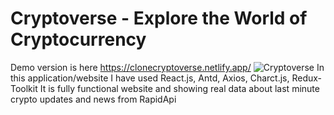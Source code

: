 # Cryptoverse - Explore the World of Cryptocurrency
Demo version is here https://clonecryptoverse.netlify.app/
![Cryptoverse](https://i.ibb.co/8gh5Jc8/image.png)
In this application/website I have used React.js, Antd, Axios, Charct.js, Redux-Toolkit
It is fully functional website and showing real data about last minute crypto updates and news from RapidApi 


